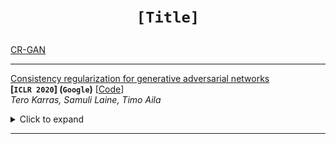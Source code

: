 # <p align=center>`[Title]`</p>



[CR-GAN](#CR-GAN)

---

<span id="CR-GAN"></span>
[Consistency regularization for generative adversarial networks](https://arxiv.org/pdf/1910.12027.pdf)  
**[`ICLR 2020`]  (`Google`)**  [[Code](https://github.com/NVlabs/stylegan)]  
*Tero Karras, Samuli Laine, Timo Aila*

<details><summary>Click to expand</summary>

<div align=center><img width="500" src="https://raw.githubusercontent.com/yzy1996/Image-Hosting/master/20201119220419.png"/></div>

> **Summary**

They propose a training stabilizer based on **consistency regularization**. In particular, they **augment data** passing into the GAN discriminator and **penalize the sensitivity** of the discriminator to these augmentations.

> **Details**

$T(x)$ donates a stochastic data augmentation function. $D(x)$ donates the last layer before the activation function. The proposed regularization is given by:

Latex
$$
\operatorname{argmin}_{\theta} \mathcal{L}(\theta)=\mathbb{E}_{\mathbf{z}, \mathbf{y}, \alpha}\left[\left(A\left(G\left(T_{\theta}(\mathbf{z}, \alpha), \mathbf{y}\right)\right)-(A(G(\mathbf{z}, \mathbf{y}))+\alpha)\right)^{2}\right]
$$

</details>

---

